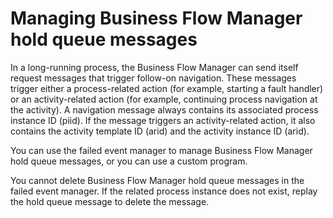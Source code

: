 <!-- image -->

# Managing Business Flow Manager hold queue messages

In a long-running process, the Business Flow Manager can send itself request messages that
trigger follow-on navigation. These messages trigger either a process-related action (for example,
starting a fault handler) or an activity-related action (for example, continuing process navigation
at the activity). A navigation message always contains its associated process instance ID (piid). If
the message triggers an activity-related action, it also contains the activity template ID (arid)
and the activity instance ID (arid).

You can use the failed event manager to manage Business Flow Manager hold queue messages, or you
can use a custom program.

You cannot delete Business Flow Manager hold queue messages in the failed event manager. If the
related process instance does not exist, replay the hold queue message to delete the message.